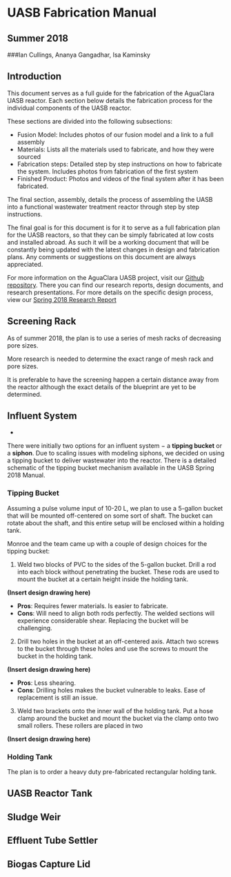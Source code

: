 # UASB Fabrication Manual

## Summer 2018

###Ian Cullings, Ananya Gangadhar, Isa Kaminsky

## Introduction

This document serves as a full guide for the fabrication of the AguaClara UASB reactor.  Each section below details the fabrication process for the individual components of the UASB reactor.  

These sections are divided into the following subsections:
* Fusion Model: Includes photos of our fusion model and a link to a full assembly
* Materials: Lists all the materials used to fabricate, and how they were sourced
* Fabrication steps: Detailed step by step instructions on how to fabricate the system.  Includes photos from fabrication of the first system
* Finished Product: Photos and videos of the final system after it has been fabricated.

The final section, assembly, details the process of assembling the UASB into a functional wastewater treatment reactor through step by step instructions.

The final goal is for this document is for it to serve as a full fabrication plan for the UASB reactors, so that they can be simply fabricated at low costs and installed abroad.  As such it will be a working document that will be constantly being updated with the latest changes in design and fabrication plans.  Any comments or suggestions on this document are always appreciated.

For more information on the AguaClara UASB project, visit our [Github repository](https://github.com/AguaClara/UASB).  There you can find our research reports, design documents, and research presentations.  For more details on the specific design process, view our [Spring 2018 Research Report](https://github.com/AguaClara/UASB/blob/master/UASB_Manual_Spring2018.md)

## Screening Rack
As of summer 2018, the plan is to use a series of mesh racks of decreasing pore sizes.

More research is needed to determine the exact range of mesh rack and pore sizes.

It is preferable to have the screening happen a certain distance away from the reactor although the exact details of the blueprint are yet to be determined.

## Influent System

*
There were initially two options for an influent system $-$ a **tipping bucket** or a **siphon**. Due to scaling issues with modeling siphons, we decided on using a tipping bucket to deliver wastewater into the reactor.
There is a detailed schematic of the tipping bucket mechanism available in the UASB Spring 2018 Manual.

### Tipping Bucket
Assuming a pulse volume input of 10-20 L, we plan to use a 5-gallon bucket that will be mounted off-centered on some sort of shaft. The bucket can rotate about the shaft, and this entire setup will be enclosed within a holding tank.

Monroe and the team came up with a couple of design choices for the tipping bucket:

1. Weld two blocks of PVC to the sides of the 5-gallon bucket. Drill a rod into each block without penetrating the bucket. These rods are used to mount the bucket at a certain height inside the holding tank.

**(Insert design drawing here)**

   * **Pros**: Requires fewer materials. Is easier to fabricate.
   * **Cons**: Will need to align both rods perfectly. The welded sections will experience considerable shear. Replacing the bucket will be challenging.

2. Drill two holes in the bucket at an off-centered axis. Attach two screws to the bucket through these holes and use the screws to mount the bucket in the holding tank.

**(Insert design drawing here)**

* **Pros**: Less shearing.
* **Cons**: Drilling holes makes the bucket vulnerable to leaks. Ease of replacement is still an issue.

3. Weld two brackets onto the inner wall of the holding tank. Put a hose clamp around the bucket and mount the bucket via the clamp onto two small rollers. These rollers are placed in two

**(Insert design drawing here)**



### Holding Tank
The plan is to order a heavy duty pre-fabricated rectangular holding tank.

## UASB Reactor Tank

## Sludge Weir

## Effluent Tube Settler


## Biogas Capture Lid

